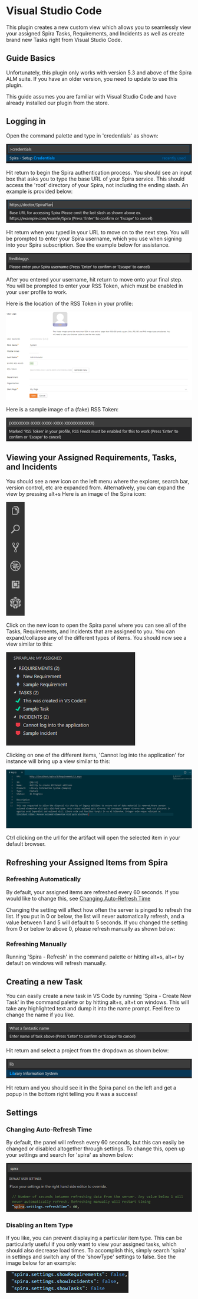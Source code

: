 # Visual Studio Code

This plugin creates a new custom view which allows you to seamlessly view your assigned Spira Tasks, Requirements, and Incidents as well as create brand new Tasks right from Visual Studio Code.


## Guide Basics

Unfortunately, this plugin only works with version 5.3 and above of the Spira ALM suite. If you have an older version, you need to update to use this plugin.

This guide assumes you are familiar with Visual Studio Code and have already installed our plugin from the store.


## Logging in

Open the command palette and type in 'credentials' as shown:

![Command Palette Credentials](img/Visual_Studio_Code_42.png)

Hit return to begin the Spira authentication process. You should see an input box that asks you to type the base URL of your Spira service. This should access the 'root' directory of your Spira, not including the ending slash. An example is provided below:

![Spira URL](img/Visual_Studio_Code_43.png)

Hit return when you typed in your URL to move on to the next step. You will be prompted to enter your Spira username, which you use when signing into your Spira subscription. See the example below for assistance.

![Spira Username](img/Visual_Studio_Code_44.png)

After you entered your username, hit return to move onto your final step. You will be prompted to enter your RSS Token, which must be enabled in your user profile to work.

Here is the location of the RSS Token in your profile:

![Spira Profile](img/Visual_Studio_Code_45.png)

Here is a sample image of a (fake) RSS Token:

![Spira Token](img/Visual_Studio_Code_46.png)


## Viewing your Assigned Requirements, Tasks, and Incidents

You should see a new icon on the left menu where the explorer, search bar, version control, etc are expanded from. Alternatively, you can expand the view by pressing alt+s Here is an image of the Spira icon:

![Spira Panel Icon](img/Visual_Studio_Code_47.png)

Click on the new icon to open the Spira panel where you can see all of the Tasks, Requirements, and Incidents that are assigned to you. You can expand/collapse any of the different types of items. You should now see a view similar to this:

![Spira Panel](img/Visual_Studio_Code_48.png)

Clicking on one of the different items, 'Cannot log into the application' for instance will bring up a view similar to this:

![Spira Information](img/Visual_Studio_Code_49.png)

Ctrl clicking on the url for the artifact will open the selected item in your default browser.


## Refreshing your Assigned Items from Spira


### Refreshing Automatically

By default, your assigned items are refreshed every 60 seconds. If you would like to change this, see [Changing Auto-Refresh Time](https://marketplace.visualstudio.com/items?itemName=Inflectra.spira-extension-vscode#changing-auto-refresh-time)

Changing the setting will affect how often the server is pinged to refresh the list. If you put in 0 or below, the list will never automatically refresh, and a value between 1 and 5 will default to 5 seconds. If you changed the setting from 0 or below to above 0, please refresh manually as shown below:


### Refreshing Manually

Running 'Spira - Refresh' in the command palette or hitting alt+s, alt+r by default on windows will refresh manually.


## Creating a new Task

You can easily create a new task in VS Code by running 'Spira - Create New Task' in the command palette or by hitting alt+s, alt+t on windows. This will take any highlighted text and dump it into the name prompt. Feel free to change the name if you like.

![Task Name](img/Visual_Studio_Code_50.png)

Hit return and select a project from the dropdown as shown below:

![Project Selection](img/Visual_Studio_Code_51.png)

Hit return and you should see it in the Spira panel on the left and get a popup in the bottom right telling you it was a success!


## Settings


### Changing Auto-Refresh Time

By default, the panel will refresh every 60 seconds, but this can easily be changed or disabled altogether through settings. To change this, open up your settings and search for 'spira' as shown below:

![Spira Refresh Setting](img/Visual_Studio_Code_52.png)


### Disabling an Item Type

If you like, you can prevent displaying a particular item type. This can be particularly useful if you only want to view your assigned tasks, which should also decrease load times. To accomplish this, simply search
'spira' in settings and switch any of the 'showType' settings to false. See the image below for an example:

![Disable Artifacts](img/Visual_Studio_Code_53.png)

